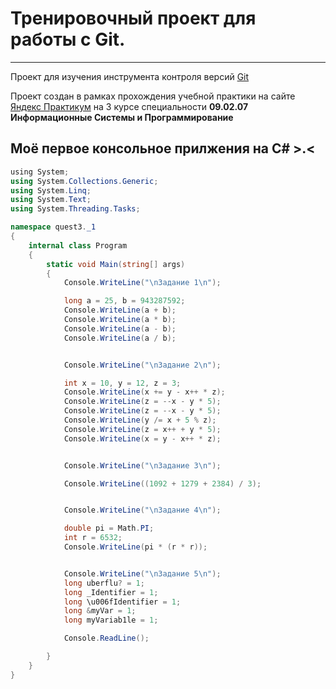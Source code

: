 # Тренировочный проект для работы с Git.

----

Проект для изучения инструмента контроля версий [Git](https://github.com/git/git/blob/master/README.md)

Проект создан в рамках прохождения учебной практики на сайте [Яндекс Практикум](https://practicum.yandex.ru/profile/html-css/?from=learn_subscriptions-with-prof-recommendations) на 3 курсе специальности **09.02.07 Информационные Системы и Программирование**

## Моё первое консольное прилжения на С# >.<

```C#
﻿using System;
using System.Collections.Generic;
using System.Linq;
using System.Text;
using System.Threading.Tasks;

namespace quest3._1
{
    internal class Program
    {
        static void Main(string[] args)
        {
            Console.WriteLine("\nЗадание 1\n");

            long a = 25, b = 943287592;
            Console.WriteLine(a + b);
            Console.WriteLine(a * b);
            Console.WriteLine(a - b);
            Console.WriteLine(a / b);


            Console.WriteLine("\nЗадание 2\n");

            int x = 10, y = 12, z = 3;
            Console.WriteLine(x += y - x++ * z);
            Console.WriteLine(z = --x - y * 5);
            Console.WriteLine(z = --x - y * 5);
            Console.WriteLine(y /= x + 5 % z);
            Console.WriteLine(z = x++ + y * 5);
            Console.WriteLine(x = y - x++ * z);


            Console.WriteLine("\nЗадание 3\n");

            Console.WriteLine((1092 + 1279 + 2384) / 3);


            Console.WriteLine("\nЗадание 4\n");

            double pi = Math.PI;
            int r = 6532;
            Console.WriteLine(pi * (r * r));


            Console.WriteLine("\nЗадание 5\n");
            long uberflu? = 1;
            long _Identifier = 1;
            long \u006fIdentifier = 1;
            long &myVar = 1;
            long myVariab1le = 1;

            Console.ReadLine();

        }
    }
}
```